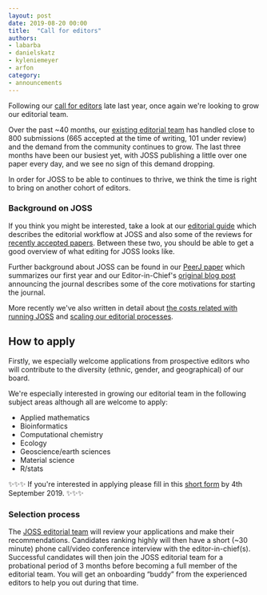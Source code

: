 ```yaml
---
layout: post
date: 2019-08-20 00:00
title:  "Call for editors"
authors:
- labarba
- danielskatz
- kyleniemeyer
- arfon
category:
- announcements
---
```


Following our [call for editors](https://blog.joss.theoj.org/2018/12/call-for-editors) late last year, once again we're looking to grow our editorial team.

Over the past ~40 months, our [existing editorial team](http://joss.theoj.org/about#editorial_board) has handled close to 800 submissions (665 accepted at the time of writing, 101 under review) and the demand from the community continues to grow. The last three months have been our busiest yet, with JOSS publishing a little over one paper every day, and we see no sign of this demand dropping.

In order for JOSS to be able to continues to thrive, we think the time is right to bring on another cohort of editors.

### Background on JOSS

If you think you might be interested, take a look at our [editorial guide](https://joss.readthedocs.io/en/latest/editing.html) which describes the editorial workflow at JOSS and also some of the reviews for [recently accepted papers](https://github.com/openjournals/joss-reviews/issues?utf8=%E2%9C%93&q=is%3Aclosed+label%3Aaccepted+). Between these two, you should be able to get a good overview of what editing for JOSS looks like.

Further background about JOSS can be found in our [PeerJ paper](https://peerj.com/articles/cs-147/) which summarizes our first year and our Editor-in-Chief's [original blog post](https://www.arfon.org/announcing-the-journal-of-open-source-software) announcing the journal describes some of the core motivations for starting the journal.

More recently we've also written in detail about [the costs related with running JOSS](https://blog.joss.theoj.org/2019/06/cost-models-for-running-an-online-open-journal) and [scaling our editorial processes](https://blog.joss.theoj.org/2019/07/scaling).

## How to apply

Firstly, we especially welcome applications from prospective editors who will contribute to the diversity (ethnic, gender, and geographical) of our board.

We're especially interested in growing our editorial team in the following subject areas although all are welcome to apply:

- Applied mathematics
- Bioinformatics
- Computational chemistry
- Ecology
- Geoscience/earth sciences
- Material science
- R/stats

✨✨✨ If you're interested in applying please fill in this [short form](https://forms.gle/RtqeU7z9tq8LaiEz9) by 4th September 2019. ✨✨✨

### Selection process

The [JOSS editorial team](http://joss.theoj.org/about#editorial_board) will review your applications and make their recommendations. Candidates ranking highly will then have a short (~30 minute) phone call/video conference interview with the editor-in-chief(s). Successful candidates will then join the JOSS editorial team for a probational period of 3 months before becoming a full member of the editorial team. You will get an onboarding “buddy” from the experienced editors to help you out during that time.
